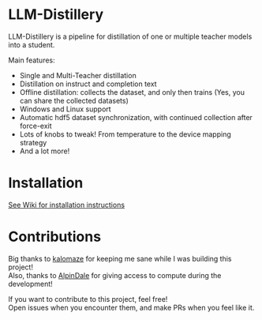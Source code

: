 # LLM-Distillery

LLM-Distillery is a pipeline for distillation of one or multiple teacher models into a student.

Main features:
* Single and Multi-Teacher distillation
* Distillation on instruct and completion text
* Offline distillation: collects the dataset, and only then trains (Yes, you can share the collected datasets)
* Windows and Linux support
* Automatic hdf5 dataset synchronization, with continued collection after force-exit
* Lots of knobs to tweak! From temperature to the device mapping strategy
* And a lot more!
  
# Installation
[See Wiki for installation instructions](https://github.com/golololologol/LLM-Distillery/wiki)

# Contributions
Big thanks to [kalomaze](https://github.com/kalomaze) for keeping me sane while I was building this project!\
Also, thanks to [AlpinDale](https://github.com/AlpinDale) for giving access to compute during the development!
 
If you want to contribute to this project, feel free!\
Open issues when you encounter them, and make PRs when you feel like it.

